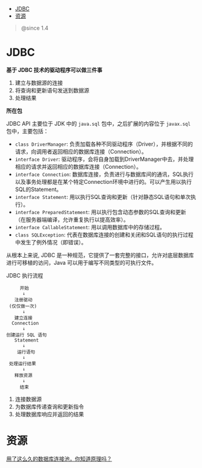 <!-- TOC -->

- [JDBC](#jdbc)
- [资源](#资源)

<!-- /TOC -->

> @since 1.4

# JDBC

**基于 JDBC 技术的驱动程序可以做三件事**

1. 建立与数据源的连接
2. 将查询和更新语句发送到数据源
3. 处理结果

**所在包**

JDBC API 主要位于 JDK 中的 `java.sql` 包中，之后扩展的内容位于 `javax.sql` 包中，主要包括：

- `class DriverManager`: 负责加载各种不同驱动程序（Driver），并根据不同的请求，向调用者返回相应的数据库连接（Connection）。
- `interface Driver`: 驱动程序，会将自身加载到DriverManager中去，并处理相应的请求并返回相应的数据库连接（Connection）。
- `interface Connection`: 数据库连接，负责进行与数据库间的通讯，SQL执行以及事务处理都是在某个特定Connection环境中进行的。可以产生用以执行SQL的Statement。
- `interface Statement`: 用以执行SQL查询和更新（针对静态SQL语句和单次执行）。
- `interface PreparedStatement`: 用以执行包含动态参数的SQL查询和更新（在服务器端编译，允许重复执行以提高效率）。
- `interface CallableStatement`: 用以调用数据库中的存储过程。
- `class SQLException`: 代表在数据库连接的创建和关闭和SQL语句的执行过程中发生了例外情况（即错误）。

从根本上来说, JDBC 是一种规范，它提供了一套完整的接口，允许对底层数据库进行可移植的访问，Java 可以用于编写不同类型的可执行文件。

JDBC 执行流程

```shell
     开始
      ↓
   注册驱动
 (仅仅做一次)
      ↓
   建立连接
  Connection
      ↓
创建运行 SQL 语句
   Statement
      ↓
    运行语句
      ↓
 处理运行结果
      ↓
   释放资源
      ↓
     结束
```

1. 连接数据源
2. 为数据库传递查询和更新指令
3. 处理数据库响应并返回的结果

# 资源

[用了这么久的数据库连接池，你知道原理吗？](https://mp.weixin.qq.com/s/X-LBb_k4cKLRYMRj93kpqg)<br>
